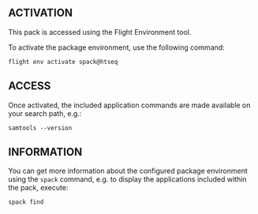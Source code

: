 ## ACTIVATION

This pack is accessed using the Flight Environment tool.

To activate the package environment, use the following command:

```
flight env activate spack@htseq
```

## ACCESS

Once activated, the included application commands are made available on your search path, e.g.:

```
samtools --version
```

## INFORMATION

You can get more information about the configured package environment using the `spack` command, e.g. to display the applications included within the pack, execute:

```
spack find
```

